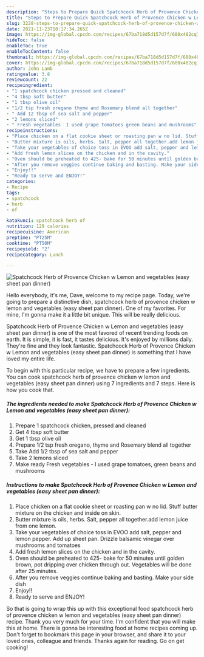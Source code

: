 ```yaml
---
description: "Steps to Prepare Quick Spatchcock Herb of Provence Chicken w Lemon and vegetables (easy sheet pan dinner)"
title: "Steps to Prepare Quick Spatchcock Herb of Provence Chicken w Lemon and vegetables (easy sheet pan dinner)"
slug: 3228-steps-to-prepare-quick-spatchcock-herb-of-provence-chicken-w-lemon-and-vegetables-easy-sheet-pan-dinner
date: 2021-11-23T10:17:34.265Z
image: https://img-global.cpcdn.com/recipes/67ba718d5d157d7f/680x482cq70/spatchcock-herb-of-provence-chicken-w-lemon-and-vegetables-easy-sheet-pan-dinner-recipe-main-photo.jpg
hideToc: false
enableToc: true
enableTocContent: false
thumbnail: https://img-global.cpcdn.com/recipes/67ba718d5d157d7f/680x482cq70/spatchcock-herb-of-provence-chicken-w-lemon-and-vegetables-easy-sheet-pan-dinner-recipe-main-photo.jpg
cover: https://img-global.cpcdn.com/recipes/67ba718d5d157d7f/680x482cq70/spatchcock-herb-of-provence-chicken-w-lemon-and-vegetables-easy-sheet-pan-dinner-recipe-main-photo.jpg
author: John Lamb
ratingvalue: 3.8
reviewcount: 22
recipeingredient:
- "1 spatchcock chicken pressed and cleaned"
- "4 tbsp soft butter"
- "1 tbsp olive oil"
- "1/2 tsp fresh oregano thyme and Rosemary blend all together"
- " Add 12 tbsp of sea salt and pepper"
- "2 lemons sliced"
- " Fresh vegetables  I used grape tomatoes green beans and mushrooms"
recipeinstructions:
- "Place chicken on a flat cookie sheet or roasting pan w no lid. Stuff butter mixture on the chicken and inside on skin."
- "Butter mixture is oils, herbs. Salt, pepper all together.add lemon juice from one lemon."
- "Take your vegetables of choice toss in EVOO add salt, pepper and lemon pepper. Add up sheet pan. Drizzle balsamic vinegar over mushrooms and tomatoes"
- "Add fresh lemon slices on the chicken and in the cavity."
- "Oven should be preheated to 425- bake for 50 minutes until golden brown, pot dripping over chicken through out. Vegetables will be done after 25 minutes."
- "After you remove veggies continue baking and basting. Make your side dish"
- "Enjoy!!"
- "Ready to serve and ENJOY!"
categories:
- Recipe
tags:
- spatchcock
- herb
- of

katakunci: spatchcock herb of 
nutrition: 129 calories
recipecuisine: American
preptime: "PT25M"
cooktime: "PT50M"
recipeyield: "2"
recipecategory: Lunch

---
```



![Spatchcock Herb of Provence Chicken w Lemon and vegetables (easy sheet pan dinner)](https://img-global.cpcdn.com/recipes/67ba718d5d157d7f/680x482cq70/spatchcock-herb-of-provence-chicken-w-lemon-and-vegetables-easy-sheet-pan-dinner-recipe-main-photo.jpg)

Hello everybody, it's me, Dave, welcome to my recipe page. Today, we're going to prepare a distinctive dish, spatchcock herb of provence chicken w lemon and vegetables (easy sheet pan dinner). One of my favorites. For mine, I'm gonna make it a little bit unique. This will be really delicious.



Spatchcock Herb of Provence Chicken w Lemon and vegetables (easy sheet pan dinner) is one of the most favored of recent trending foods on earth. It is simple, it is fast, it tastes delicious. It's enjoyed by millions daily. They're fine and they look fantastic. Spatchcock Herb of Provence Chicken w Lemon and vegetables (easy sheet pan dinner) is something that I have loved my entire life.


To begin with this particular recipe, we have to prepare a few ingredients. You can cook spatchcock herb of provence chicken w lemon and vegetables (easy sheet pan dinner) using 7 ingredients and 7 steps. Here is how you cook that.

<!--inarticleads1-->

##### The ingredients needed to make Spatchcock Herb of Provence Chicken w Lemon and vegetables (easy sheet pan dinner):

1. Prepare 1 spatchcock chicken, pressed and cleaned
1. Get 4 tbsp soft butter
1. Get 1 tbsp olive oil
1. Prepare 1/2 tsp fresh oregano, thyme and Rosemary blend all together
1. Take  Add 1/2 tbsp of sea salt and pepper
1. Take 2 lemons sliced
1. Make ready  Fresh vegetables - I used grape tomatoes, green beans and mushrooms




<!--inarticleads2-->

##### Instructions to make Spatchcock Herb of Provence Chicken w Lemon and vegetables (easy sheet pan dinner):

1. Place chicken on a flat cookie sheet or roasting pan w no lid. Stuff butter mixture on the chicken and inside on skin.
1. Butter mixture is oils, herbs. Salt, pepper all together.add lemon juice from one lemon.
1. Take your vegetables of choice toss in EVOO add salt, pepper and lemon pepper. Add up sheet pan. Drizzle balsamic vinegar over mushrooms and tomatoes
1. Add fresh lemon slices on the chicken and in the cavity.
1. Oven should be preheated to 425- bake for 50 minutes until golden brown, pot dripping over chicken through out. Vegetables will be done after 25 minutes.
1. After you remove veggies continue baking and basting. Make your side dish
1. Enjoy!!
1. Ready to serve and ENJOY!



So that is going to wrap this up with this exceptional food spatchcock herb of provence chicken w lemon and vegetables (easy sheet pan dinner) recipe. Thank you very much for your time. I'm confident that you will make this at home. There is gonna be interesting food at home recipes coming up. Don't forget to bookmark this page in your browser, and share it to your loved ones, colleague and friends. Thanks again for reading. Go on get cooking!
